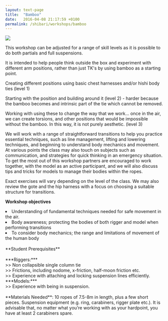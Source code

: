 ```yaml
---
layout: text-page
title:  "Bamboo"
date:   2016-04-08 21:17:59 +0100
permalink: /shibari/workshops/bamboo
---
```

<img src="https://c1.staticflickr.com/3/2880/32871423653_485bd83bbf_b.jpg" class="text-image-left" />

This workshop can be adjusted for a range of skill levels as it is possible to do both partials and full suspensions.

It is intended to help people think outside the box and experiment with different arm positions, rather than just TK's by using bamboo as a starting point.

Creating different positions using basic chest harnesses and/or hishi body ties (level 1)

Starting with the position and building around it (level 2) - harder because the bamboo becomes and intrinsic part of the tie which cannot be removed.

Working with using these to change the way that we work... once in the air, we can create torsions, and other positions that would be impossible without the bamboo.  In this way, it is not purely aesthetic. (level 3)

We will work with a range of straightforward transitions to help you practice essential techniques, such as line management, lifting and lowering techniques, and beginning to understand body mechanics and movement.<br>
At various points the class may also touch on subjects such as communication, and strategies for quick thinking in an emergency situation. To get the most out of this workshop partners are encouraged to work together, with the model as an active participant, and we will also discuss tips and tricks for models to manage their bodies within the ropes.

Exact exercises will vary depending on the level of the class. We may also review the gote and the hip harness with a focus on choosing a suitable structure for transitions.

**Workshop objectives**
<li>Understanding of fundamental techniques needed for safe movement in the air.</li>
<li>Body awareness; protecting the bodies of both rigger and model when performing transitions</li>
<li>To consider body mechanics; the range and limitations of movement of the human body</li>
<br>
**Student Prerequisites**<br>
<br>
***Riggers:***<br>
>> Non collapsible single column tie<br>
>> Frictions, including nodome, x-friction, half-moon friction etc.<br>
>> Experience with attaching and locking suspension lines efficiently.<br>
***Models:***<br>
>> Experience with being in suspension.<br>
<br>
**Materials Needed**: 10 ropes of 7.5-8m in length, plus a few short pieces. Suspension equipment (e.g. ring, carabiners, rigger plate etc.). It is advisable that, no matter what you’re working with as your hardpoint, you have at least 2 carabiners spare.
